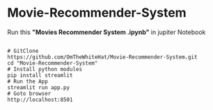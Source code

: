 # Movie-Recommender-System
Run this
<strong>"Movies Recommender System .ipynb"</strong> in jupiter Notebook
<pre>
<code>
# GitClone
https://github.com/OmTheWhiteHat/Movie-Recommender-System.git
cd "Movie-Recommender-System"
# Install python modules
pip install streamlit
# Run the App
streamlit run app.py
# Goto browser
http://localhost:8501
</code>
</pre>
